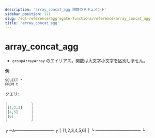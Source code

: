 ```yaml
---
description: 'array_concat_agg 関数のドキュメント'
sidebar_position: 111
slug: /sql-reference/aggregate-functions/reference/array_concat_agg
title: 'array_concat_agg'
---
```



# array_concat_agg 
- `groupArrayArray` のエイリアス。関数は大文字小文字を区別しません。

**例**

```text
SELECT *
FROM t

```

クエリ:

```sql
┌           ┐
│[1,2,3]    │
│[4,5]      │
│[6]        │
└           ┘

```
┌ ─a───────────── ┌
│ [1,2,3,4,5,6]   │
└ ─────────────── └
